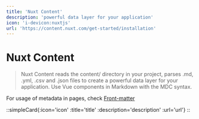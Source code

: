 ```yaml
---
title: 'Nuxt Content'
description: 'powerful data layer for your application'
icon: 'i-devicon:nuxtjs'
url: 'https://content.nuxt.com/get-started/installation'
---
```


# Nuxt Content

> Nuxt Content reads the content/ directory in your project, parses .md, .yml, .csv and .json files to create a powerful data layer for your application. Use Vue components in Markdown with the MDC syntax. 

For usage of metadata in pages, check [Front-matter](/nuxt/content/front-matter)

::simpleCard{:icon='icon' :title='title' :description='description' :url='url'}
::
